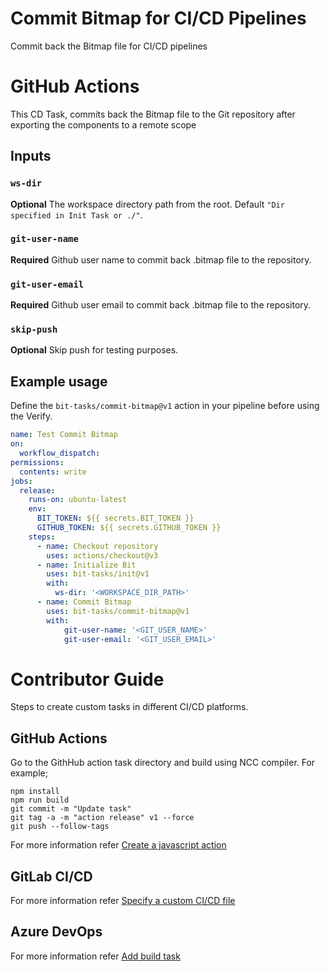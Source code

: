 # Commit Bitmap for CI/CD Pipelines
Commit back the Bitmap file for CI/CD pipelines

# GitHub Actions

This CD Task, commits back the Bitmap file to the Git repository after exporting the components to a remote scope

## Inputs

### `ws-dir`

**Optional** The workspace directory path from the root. Default `"Dir specified in Init Task or ./"`.

### `git-user-name`

**Required** Github user name to commit back .bitmap file to the repository.

### `git-user-email`

**Required** Github user email to commit back .bitmap file to the repository.

### `skip-push`

**Optional** Skip push for testing purposes.

## Example usage

Define the `bit-tasks/commit-bitmap@v1` action in your pipeline before using the Verify.

```yaml
name: Test Commit Bitmap
on:
  workflow_dispatch:
permissions:
  contents: write
jobs:
  release:
    runs-on: ubuntu-latest
    env:
      BIT_TOKEN: ${{ secrets.BIT_TOKEN }}
      GITHUB_TOKEN: ${{ secrets.GITHUB_TOKEN }}
    steps:
      - name: Checkout repository
        uses: actions/checkout@v3
      - name: Initialize Bit
        uses: bit-tasks/init@v1
        with:
          ws-dir: '<WORKSPACE_DIR_PATH>'
      - name: Commit Bitmap
        uses: bit-tasks/commit-bitmap@v1
        with:
            git-user-name: '<GIT_USER_NAME>'
            git-user-email: '<GIT_USER_EMAIL>'
```

# Contributor Guide

Steps to create custom tasks in different CI/CD platforms.

## GitHub Actions

Go to the GithHub action task directory and build using NCC compiler. For example;

```
npm install
npm run build
git commit -m "Update task"
git tag -a -m "action release" v1 --force
git push --follow-tags
```

For more information refer [Create a javascript action](https://docs.github.com/en/actions/creating-actions/creating-a-javascript-action)

## GitLab CI/CD

For more information refer [Specify a custom CI/CD file](https://docs.gitlab.com/ee/ci/pipelines/settings.html#specify-a-custom-cicd-configuration-file)

## Azure DevOps

For more information refer [Add build task](https://learn.microsoft.com/en-us/azure/devops/extend/develop/add-build-task?view=azure-devops)
